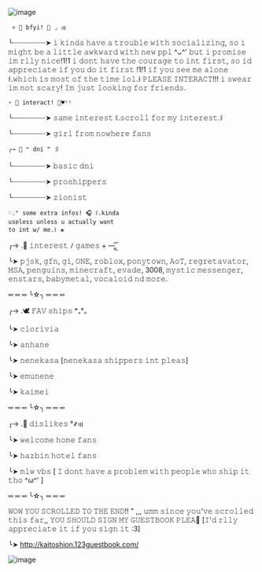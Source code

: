![image](https://github.com/clorivian/clorivian/assets/123318172/0a99f918-f74c-4f4c-acad-a31d97ab5e84)

     ⌕ 🦢 bfyi! 🦴 ⌟ ꩟

   ╰┈┈┈┈┈┈┈┈➤ 𝚒 𝚔𝚒𝚗𝚍𝚊 𝚑𝚊𝚟𝚎 𝚊 𝚝𝚛𝚘𝚞𝚋𝚕𝚎
   𝚠𝚒𝚝𝚑 𝚜𝚘𝚌𝚒𝚊𝚕𝚒𝚣𝚒𝚗𝚐, 𝚜𝚘 𝚒 𝚖𝚒𝚐𝚑𝚝 𝚋𝚎
   𝚊 𝚕𝚒𝚝𝚝𝚕𝚎 𝚊𝚠𝚔𝚠𝚊𝚛𝚍 𝚠𝚒𝚝𝚑 𝚗𝚎𝚠 𝚙𝚙𝚕
   ^ᴗ^' 𝚋𝚞𝚝 𝚒 𝚙𝚛𝚘𝚖𝚒𝚜𝚎 𝚒𝚖 
   𝚛𝚕𝚕𝚢 𝚗𝚒𝚌𝚎!1!1 𝚒 𝚍𝚘𝚗𝚝 𝚑𝚊𝚟𝚎 𝚝𝚑𝚎
  𝚌𝚘𝚞𝚛𝚊𝚐𝚎 𝚝𝚘 𝚒𝚗𝚝 𝚏𝚒𝚛𝚜𝚝, 𝚜𝚘
   𝚒𝚍 𝚊𝚙𝚙𝚛𝚎𝚌𝚒𝚊𝚝𝚎 𝚒𝚏 𝚢𝚘𝚞 𝚍𝚘 𝚒𝚝
   𝚏𝚒𝚛𝚜𝚝 !1!1 𝚒𝚏 𝚢𝚘𝚞 𝚜𝚎𝚎 𝚖𝚎 𝚊𝚕𝚘𝚗𝚎 ꒰.𝚠𝚑𝚒𝚌𝚑 𝚒𝚜 𝚖𝚘𝚜𝚝 𝚘𝚏 𝚝𝚑𝚎 𝚝𝚒𝚖𝚎 𝚕𝚘𝚕.꒱ 𝙿𝙻𝙴𝙰𝚂𝙴 𝙸𝙽𝚃𝙴𝚁𝙰𝙲𝚃!!! 
 𝚒 𝚜𝚠𝚎𝚊𝚛 𝚒𝚖 𝚗𝚘𝚝 𝚜𝚌𝚊𝚛𝚢! 𝙸𝚖 𝚓𝚞𝚜𝚝 𝚕𝚘𝚘𝚔𝚒𝚗𝚐 𝚏𝚘𝚛 
 𝚏𝚛𝚒𝚎𝚗𝚍𝚜. 

    ⋆ 🍃 interact! 📃♥︎ᵎᵎ

   ╰┈┈┈┈┈┈┈┈➤  𝚜𝚊𝚖𝚎 𝚒𝚗𝚝𝚎𝚛𝚎𝚜𝚝 ꒰.𝚜𝚌𝚛𝚘𝚕𝚕
   𝚏𝚘𝚛 𝚖𝚢 𝚒𝚗𝚝𝚎𝚛𝚎𝚜𝚝.꒱ 

   ╰┈┈┈┈┈┈┈┈➤ 𝚐𝚒𝚛𝚕 𝚏𝚛𝚘𝚖 𝚗𝚘𝚠𝚑𝚎𝚛𝚎 𝚏𝚊𝚗𝚜 

    ╭→ 🐇 ❝ dni ❞ 🖇️

   ╰┈┈┈┈┈┈┈┈➤ 𝚋𝚊𝚜𝚒𝚌 𝚍𝚗𝚒

   ╰┈┈┈┈┈┈┈┈➤ 𝚙𝚛𝚘𝚜𝚑𝚒𝚙𝚙𝚎𝚛𝚜

   ╰┈┈┈┈┈┈┈┈➤ 𝚣𝚒𝚘𝚗𝚒𝚜𝚝

    ♡.° some extra infos! 🎧 ꒰.kinda
    useless unless u actually want 
    to int w/ me.꒱⠀❀

   ╭→ .🌿 𝚒𝚗𝚝𝚎𝚛𝚎𝚜𝚝 ﾉ 𝚐𝚊𝚖𝚎𝚜 + —̳͟͞͞

   ╰➤ 𝚙𝚓𝚜𝚔, 𝚐𝚏𝚗, 𝚐𝚒, 𝙾𝙽𝙴, 𝚛𝚘𝚋𝚕𝚘𝚡, 𝚙𝚘𝚗𝚢𝚝𝚘𝚠𝚗,    𝙰𝚘𝚃, 𝚛𝚎𝚐𝚛𝚎𝚝𝚊𝚟𝚊𝚝𝚘𝚛, 𝙼𝚂𝙰, 𝚙𝚎𝚗𝚐𝚞𝚒𝚗𝚜, 𝚖𝚒𝚗𝚎𝚌𝚛𝚊𝚏𝚝, 𝚎𝚟𝚊𝚍𝚎, 3008, 𝚖𝚢𝚜𝚝𝚒𝚌 𝚖𝚎𝚜𝚜𝚎𝚗𝚐𝚎𝚛,  𝚎𝚗𝚜𝚝𝚊𝚛𝚜, 𝚋𝚊𝚋𝚢𝚖𝚎𝚝𝚊𝚕, 𝚟𝚘𝚌𝚊𝚕𝚘𝚒𝚍 𝚗𝚍 𝚖𝚘𝚛𝚎. 

   ═ ═ ═ ╰☆╮ ═ ═ ═

   ╭→ .🕊️ 𝙵𝙰𝚅 𝚜𝚑𝚒𝚙𝚜 *₊°。

  ╰➤ 𝚌𝚕𝚘𝚛𝚒𝚟𝚒𝚊
  
  ╰➤ 𝚊𝚗𝚑𝚊𝚗𝚎

  ╰➤ 𝚗𝚎𝚗𝚎𝚔𝚊𝚜𝚊 [𝚗𝚎𝚗𝚎𝚔𝚊𝚜𝚊 𝚜𝚑𝚒𝚙𝚙𝚎𝚛𝚜 𝚒𝚗𝚝 𝚙𝚕𝚎𝚊𝚜]

  ╰➤ 𝚎𝚖𝚞𝚗𝚎𝚗𝚎

  ╰➤ 𝚔𝚊𝚒𝚖𝚎𝚒

  ═ ═ ═ ╰☆╮ ═ ═ ═

  ╭→ .🍃 𝚍𝚒𝚜𝚕𝚒𝚔𝚎𝚜 °҂꩟ 

  ╰➤ 𝚠𝚎𝚕𝚌𝚘𝚖𝚎 𝚑𝚘𝚖𝚎 𝚏𝚊𝚗𝚜

  ╰➤ 𝚑𝚊𝚣𝚋𝚒𝚗 𝚑𝚘𝚝𝚎𝚕 𝚏𝚊𝚗𝚜

  ╰➤ 𝚖𝚕𝚠 𝚟𝚋𝚜 [ 𝙸 𝚍𝚘𝚗𝚝 𝚑𝚊𝚟𝚎 𝚊 𝚙𝚛𝚘𝚋𝚕𝚎𝚖 𝚠𝚒𝚝𝚑
  𝚙𝚎𝚘𝚙𝚕𝚎 𝚠𝚑𝚘 𝚜𝚑𝚒𝚙 𝚒𝚝 𝚝𝚑𝚘 ^ω^' ]

  ═ ═ ═ ╰☆╮ ═ ═ ═

  𝚆𝙾𝚆 𝚈𝙾𝚄 𝚂𝙲𝚁𝙾𝙻𝙻𝙴𝙳 𝚃𝙾 𝚃𝙷𝙴 𝙴𝙽𝙳!!  " 
  ,,, 𝚞𝚖𝚖 𝚜𝚒𝚗𝚌𝚎 𝚢𝚘𝚞'𝚟𝚎 𝚜𝚌𝚛𝚘𝚕𝚕𝚎𝚍
𝚝𝚑𝚒𝚜 𝚏𝚊𝚛,, 𝚈𝙾𝚄 𝚂𝙷𝙾𝚄𝙻𝙳 𝚂𝙸𝙶𝙽 𝙼𝚈 
𝙶𝚄𝙴𝚂𝚃𝙱𝙾𝙾𝙺 𝙿𝙻𝙴𝙰🙏 [𝙸'𝚍 𝚛𝚕𝚕𝚢 𝚊𝚙𝚙𝚛𝚎𝚌𝚒𝚊𝚝𝚎 
𝚒𝚝 𝚒𝚏 𝚢𝚘𝚞 𝚜𝚒𝚐𝚗 𝚒𝚝 :3]

 ╰➤ http://kaitoshion.123guestbook.com/
  
 ![image](https://github.com/clorivian/clorivian/assets/123318172/01c1cbcb-3b45-4d6a-8bee-e6e7707105d7)



